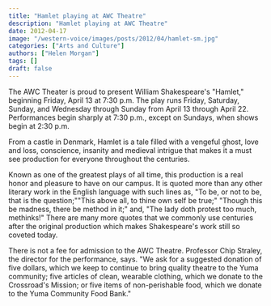 ```yaml
---
title: "Hamlet playing at AWC Theatre"
description: "Hamlet playing at AWC Theatre"
date: 2012-04-17
image: "/western-voice/images/posts/2012/04/hamlet-sm.jpg"
categories: ["Arts and Culture"]
authors: ["Helen Morgan"]
tags: []
draft: false
---
```

The AWC Theater is proud to present William Shakespeare's "Hamlet," beginning Friday, April 13 at 7:30 p.m. The play runs Friday, Saturday, Sunday, and Wednesday through Sunday from April 13 through April 22. Performances begin sharply at 7:30 p.m., except on Sundays, when shows begin at 2:30 p.m.

From a castle in Denmark, Hamlet is a tale filled with a vengeful ghost, love and loss, conscience, insanity and medieval intrigue that makes it a must see production for everyone throughout the centuries.

Known as one of the greatest plays of all time, this production is a real honor and pleasure to have on our campus. It is quoted more than any other literary work in the English language with such lines as, "To be, or not to be, that is the question;""This above all, to thine own self be true;" "Though this be madness, there be method in it;" and, "The lady doth protest too much, methinks!" There are many more quotes that we commonly use centuries after the original production which makes Shakespeare's work still so coveted today.

There is not a fee for admission to the AWC Theatre. Professor Chip Straley, the director for the performance, says. "We ask for a suggested donation of five dollars, which we keep to continue to bring quality theatre to the Yuma community; five articles of clean, wearable clothing, which we donate to the Crossroad's Mission; or five items of non-perishable food, which we donate to the Yuma Community Food Bank."
